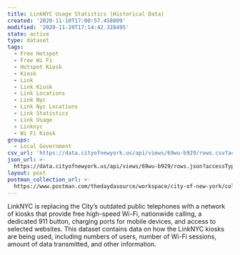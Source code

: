```yaml
---
title: LinkNYC Usage Statistics (Historical Data)
created: '2020-11-10T17:00:57.458809'
modified: '2020-11-20T17:14:42.328495'
state: active
type: dataset
tags:
  - Free Hotspot
  - Free Wi Fi
  - Hotspot Kiosk
  - Kiosk
  - Link
  - Link Kiosk
  - Link Locations
  - Link Nyc
  - Link Nyc Locations
  - Link Statistics
  - Link Usage
  - Linknyc
  - Wi Fi Kiosk
groups:
  - Local Government
csv_url: 'https://data.cityofnewyork.us/api/views/69wu-b929/rows.csv?accessType=DOWNLOAD'
json_url: >-
  https://data.cityofnewyork.us/api/views/69wu-b929/rows.json?accessType=DOWNLOAD
layout: post
postman_collection_url: >-
  https://www.postman.com/thedaydasource/workspace/city-of-new-york/collection/15909983-f3b2752b-6640-4f11-b385-b0c3a2d49290
---
```

LinkNYC is replacing the City’s outdated public telephones with a network of kiosks that provide free high-speed Wi-Fi, nationwide calling, a dedicated 911 button, charging ports for mobile devices, and access to selected websites. This dataset contains data on how the LinkNYC kiosks are being used, including numbers of users, number of Wi-Fi sessions, amount of data transmitted, and other information.
